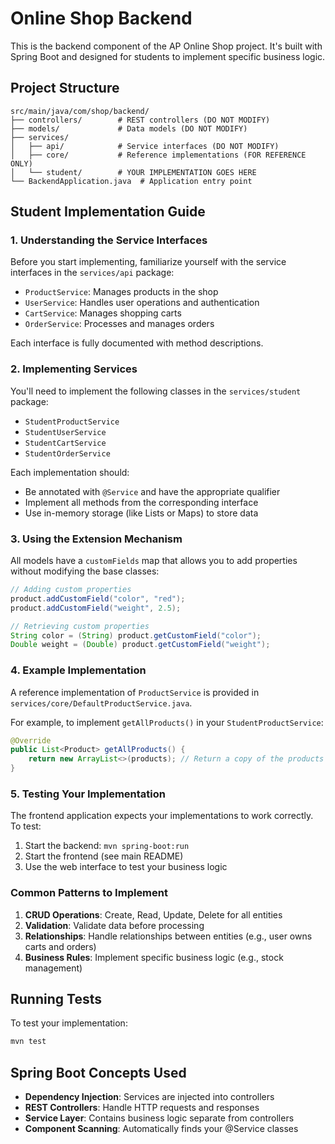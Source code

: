 # Online Shop Backend

This is the backend component of the AP Online Shop project. It's built with Spring Boot and designed for students to implement specific business logic.

## Project Structure

```
src/main/java/com/shop/backend/
├── controllers/        # REST controllers (DO NOT MODIFY)
├── models/             # Data models (DO NOT MODIFY)
├── services/
│   ├── api/            # Service interfaces (DO NOT MODIFY)
│   ├── core/           # Reference implementations (FOR REFERENCE ONLY)
│   └── student/        # YOUR IMPLEMENTATION GOES HERE
└── BackendApplication.java  # Application entry point
```

## Student Implementation Guide

### 1. Understanding the Service Interfaces

Before you start implementing, familiarize yourself with the service interfaces in the `services/api` package:

- `ProductService`: Manages products in the shop
- `UserService`: Handles user operations and authentication
- `CartService`: Manages shopping carts
- `OrderService`: Processes and manages orders

Each interface is fully documented with method descriptions.

### 2. Implementing Services

You'll need to implement the following classes in the `services/student` package:

- `StudentProductService`
- `StudentUserService`
- `StudentCartService`
- `StudentOrderService`

Each implementation should:

- Be annotated with `@Service` and have the appropriate qualifier
- Implement all methods from the corresponding interface
- Use in-memory storage (like Lists or Maps) to store data

### 3. Using the Extension Mechanism

All models have a `customFields` map that allows you to add properties without modifying the base classes:

```java
// Adding custom properties
product.addCustomField("color", "red");
product.addCustomField("weight", 2.5);

// Retrieving custom properties
String color = (String) product.getCustomField("color");
Double weight = (Double) product.getCustomField("weight");
```

### 4. Example Implementation

A reference implementation of `ProductService` is provided in `services/core/DefaultProductService.java`.

For example, to implement `getAllProducts()` in your `StudentProductService`:

```java
@Override
public List<Product> getAllProducts() {
    return new ArrayList<>(products); // Return a copy of the products list
}
```

### 5. Testing Your Implementation

The frontend application expects your implementations to work correctly. To test:

1. Start the backend: `mvn spring-boot:run`
2. Start the frontend (see main README)
3. Use the web interface to test your business logic

### Common Patterns to Implement

1. **CRUD Operations**: Create, Read, Update, Delete for all entities
2. **Validation**: Validate data before processing
3. **Relationships**: Handle relationships between entities (e.g., user owns carts and orders)
4. **Business Rules**: Implement specific business logic (e.g., stock management)

## Running Tests

To test your implementation:

```bash
mvn test
```

## Spring Boot Concepts Used

- **Dependency Injection**: Services are injected into controllers
- **REST Controllers**: Handle HTTP requests and responses
- **Service Layer**: Contains business logic separate from controllers
- **Component Scanning**: Automatically finds your @Service classes
